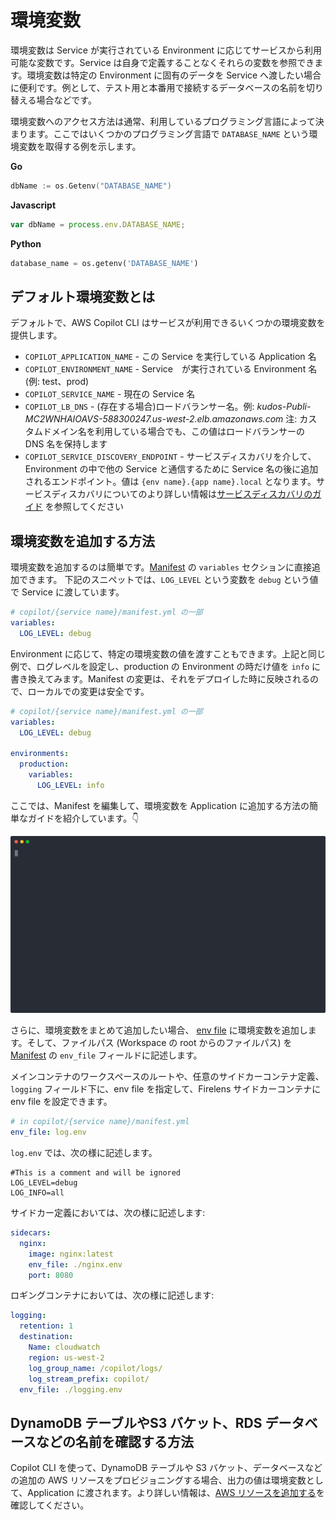 # 環境変数

環境変数は Service が実行されている Environment に応じてサービスから利用可能な変数です。Service は自身で定義することなくそれらの変数を参照できます。環境変数は特定の Environment に固有のデータを Service へ渡したい場合に便利です。例として、テスト用と本番用で接続するデータベースの名前を切り替える場合などです。

環境変数へのアクセス方法は通常、利用しているプログラミング言語によって決まります。ここではいくつかのプログラミング言語で `DATABASE_NAME` という環境変数を取得する例を示します。

__Go__
```go
dbName := os.Getenv("DATABASE_NAME")
```

__Javascript__
```javascript
var dbName = process.env.DATABASE_NAME;
```

__Python__
```python
database_name = os.getenv('DATABASE_NAME')
```

## デフォルト環境変数とは

デフォルトで、AWS Copilot CLI はサービスが利用できるいくつかの環境変数を提供します。

* `COPILOT_APPLICATION_NAME` - この Service を実行している Application 名 
* `COPILOT_ENVIRONMENT_NAME` - Service　が実行されている Environment 名(例: test、prod)
* `COPILOT_SERVICE_NAME` - 現在の Service 名
* `COPILOT_LB_DNS` - (存在する場合)ロードバランサー名。例: _kudos-Publi-MC2WNHAIOAVS-588300247.us-west-2.elb.amazonaws.com_ 注: カスタムドメイン名を利用している場合でも、この値はロードバランサーの DNS 名を保持します
* `COPILOT_SERVICE_DISCOVERY_ENDPOINT` - サービスディスカバリを介して、Environment の中で他の Service と通信するために Service 名の後に追加されるエンドポイント。値は `{env name}.{app name}.local` となります。サービスディスカバリについてのより詳しい情報は[サービスディスカバリのガイド](../developing/svc-to-svc-communication.ja.md#service-discovery) を参照してください

## 環境変数を追加する方法

環境変数を追加するのは簡単です。[Manifest](../manifest/overview.ja.md) の `variables` セクションに直接追加できます。 下記のスニペットでは、`LOG_LEVEL` という変数を `debug` という値で Service に渡しています。

```yaml
# copilot/{service name}/manifest.yml の一部
variables:                    
  LOG_LEVEL: debug
```

Environment に応じて、特定の環境変数の値を渡すこともできます。上記と同じ例で、ログレベルを設定し、production の Environment の時だけ値を `info` に書き換えてみます。Manifest の変更は、それをデプロイした時に反映されるので、ローカルでの変更は安全です。

```yaml
# copilot/{service name}/manifest.yml の一部
variables:                    
  LOG_LEVEL: debug

environments:
  production:
    variables:
      LOG_LEVEL: info
```

ここでは、Manifest を編集して、環境変数を Application に追加する方法の簡単なガイドを紹介しています。👇

![Editing the manifest to add env vars](https://raw.githubusercontent.com/kohidave/ecs-cliv2-demos/master/env-vars-edit.svg?sanitize=true)

さらに、環境変数をまとめて追加したい場合、 [env file](https://docs.aws.amazon.com/ja_jp/AmazonECS/latest/developerguide/taskdef-envfiles.html#taskdef-envfiles-considerations) に環境変数を追加します。そして、ファイルパス (Workspace の root からのファイルパス) を [Manifest](../manifest/overview.ja.md) の `env_file` フィールドに記述します。

メインコンテナのワークスペースのルートや、任意のサイドカーコンテナ定義、`logging` フィールド下に、env file を指定して、Firelens サイドカーコンテナに env file を設定できます。

```yaml
# in copilot/{service name}/manifest.yml
env_file: log.env
```

`log.env` では、次の様に記述します。
```
#This is a comment and will be ignored
LOG_LEVEL=debug
LOG_INFO=all
```
サイドカー定義においては、次の様に記述します:
```yaml
sidecars:
  nginx:
    image: nginx:latest
    env_file: ./nginx.env
    port: 8080
```

ロギングコンテナにおいては、次の様に記述します:
```yaml
logging:
  retention: 1
  destination:
    Name: cloudwatch
    region: us-west-2
    log_group_name: /copilot/logs/
    log_stream_prefix: copilot/
  env_file: ./logging.env
```
## DynamoDB テーブルやS3 バケット、RDS データベースなどの名前を確認する方法

Copilot CLI を使って、DynamoDB テーブルや S3 バケット、データベースなどの追加の AWS リソースをプロビジョニングする場合、出力の値は環境変数として、Application に渡されます。より詳しい情報は、[AWS リソースを追加する](./addons/workload.ja.md)を確認してください。
